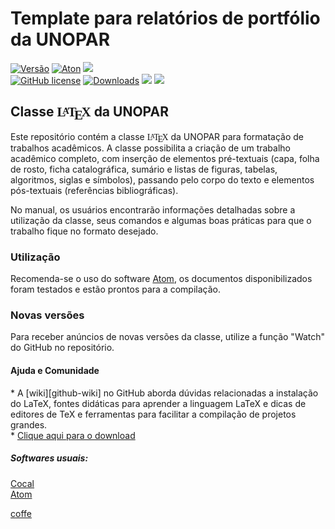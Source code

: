<h1>Template para relatórios de portfólio da UNOPAR </h1>


[![Versão](https://img.shields.io/badge/Versão-1.2-brightgreen.svg)](https://github.com/OgliariNatan/Template-UNOPAR)
[![Aton](https://img.shields.io/badge/-Aton-green)](https://atom.io/)
<img src="https://img.shields.io/github/languages/code-size/OgliariNatan/Template-UNOPAR?color=violet&style=plastic" />\
[![GitHub license](https://img.shields.io/badge/license-MIT-blue.svg)](https://github.com/OgliariNatan/Template-UNOPAR/blob/main/LICENSE)
[![Downloads](https://img.shields.io/badge/download-Relatório%20portfólio-brightgreen.svg)](https://github.com/OgliariNatan/Template-UNOPAR.git)
<img src="https://img.shields.io/github/languages/top/OgliariNatan/Template-UNOPAR?color=violet&label=TeX&style=plastic" /> <img src="https://img.shields.io/badge/Feito%20com-LaTeX-1f425f.svg"/>



<h2> Classe <span class="texhtml" style="font-family: 'CMU Serif', cmr10, LMRoman10-Regular, 'Nimbus Roman No9 L', 'Times New Roman', Times, serif;">L<span style="text-transform: uppercase; font-size: 70%; margin-left: -0.36em; vertical-align: 0.3em; line-height: 0; margin-right: -0.15em;">a</span>T<span style="text-transform: uppercase; margin-left: -0.1667em; vertical-align: -0.5ex; line-height: 0; margin-right: -0.125em;">e</span>X</span> da UNOPAR </h2>

Este repositório contém a classe <span class="texhtml" style="font-family: 'CMU Serif', cmr10, LMRoman10-Regular, 'Nimbus Roman No9 L', 'Times New Roman', Times, serif;">L<span style="text-transform: uppercase; font-size: 70%; margin-left: -0.36em; vertical-align: 0.3em; line-height: 0; margin-right: -0.15em;">a</span>T<span style="text-transform: uppercase; margin-left: -0.1667em; vertical-align: -0.5ex; line-height: 0; margin-right: -0.125em;">e</span>X</span> da UNOPAR para formatação de trabalhos acadêmicos. A classe possibilita a criação de um trabalho acadêmico completo, com inserção de elementos pré-textuais (capa, folha de rosto, ficha catalográfica, sumário e listas de figuras, tabelas, algoritmos, siglas e símbolos), passando pelo corpo do texto e elementos pós-textuais (referências bibliográficas).

No manual, os usuários encontrarão informações detalhadas sobre a utilização da classe, seus comandos e algumas boas práticas para que o trabalho fique no formato desejado.




<h3> Utilização </h3> <p>
Recomenda-se o uso do software <a href="https://atom.io/">Atom</a>, os documentos disponibilizados foram testados e estão prontos para a compilação.
</p>
<h3> Novas versões </h3><p>
Para receber anúncios de novas versões da classe, utilize a função "Watch" do GitHub no repositório.
</p>
<h4> Ajuda e Comunidade </h4><p>
* A [wiki][github-wiki] no GitHub aborda dúvidas relacionadas a instalação do LaTeX, fontes didáticas para aprender a linguagem LaTeX e dicas de editores de TeX e ferramentas para facilitar a compilação de projetos grandes. </br>
  * <a href="https://github.com/OgliariNatan/Template-UNOPAR/archive/refs/tags/v1.1.zip">Clique aqui para o download</a>

</p>
<h5> Softwares usuais: </h5><p>
<a href="https://cocalc.com/software">Cocal</a> <br/>
<a href="https://atom.io/">Atom</a> <br/>

 <a href="https://buy.stripe.com/test_14k5lPbFNfLx2hGdQQ">coffe</a> <br/>
</p>

